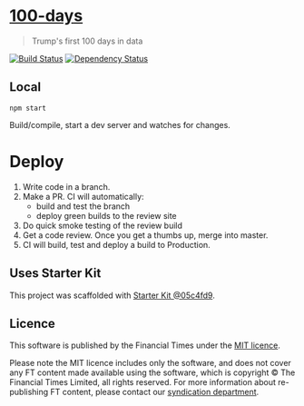 # [100-days](https://ig.ft.com/100-days)

> Trump's first 100 days in data

[![Build Status][circle-image]][circle-url] [![Dependency Status][devdeps-image]][devdeps-url]

## Local

```
npm start
```

Build/compile, start a dev server and watches for changes.

# Deploy

1. Write code in a branch.
2. Make a PR. CI will automatically:
    * build and test the branch
    * deploy green builds to the review site
3. Do quick smoke testing of the review build
4. Get a code review. Once you get a thumbs up, merge into master.
5. CI will build, test and deploy a build to Production.


## Uses Starter Kit

This project was scaffolded with [Starter Kit @05c4fd9](https://github.com/ft-interactive/starter-kit/tree/05c4fd9).

## Licence
This software is published by the Financial Times under the [MIT licence](http://opensource.org/licenses/MIT).

Please note the MIT licence includes only the software, and does not cover any FT content made available using the software, which is copyright &copy; The Financial Times Limited, all rights reserved. For more information about re-publishing FT content, please contact our [syndication department](http://syndication.ft.com/).

<!-- badge URLs -->
[circle-url]: https://circleci.com/gh/ft-interactive/100-days
[circle-image]: https://circleci.com/gh/ft-interactive/100-days/tree/master.svg?style=shield

[devdeps-url]: https://david-dm.org/ft-interactive/100-days#info=devDependencies
[devdeps-image]: https://img.shields.io/david/dev/ft-interactive/100-days.svg?style=flat-square
